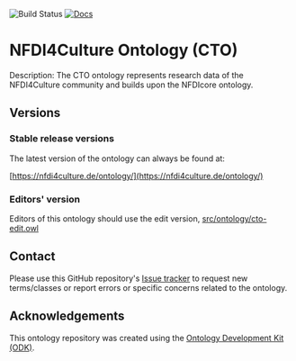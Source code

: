 
![Build Status](https://github.com/ISE-FIZKarlsruhe/nfdi4culture/actions/workflows/qc.yml/badge.svg)
[![Docs](https://img.shields.io/badge/docs-site-blue)](https://ISE-FIZKarlsruhe.github.io/nfdi4culture/)

# NFDI4Culture Ontology (CTO)

Description: The CTO ontology represents research data of the NFDI4Culture community and builds upon the NFDIcore ontology.

## Versions

### Stable release versions

The latest version of the ontology can always be found at:

[https://nfdi4culture.de/ontology/](https://nfdi4culture.de/ontology/)

### Editors' version

Editors of this ontology should use the edit version, [src/ontology/cto-edit.owl](src/ontology/cto-edit.owl)

## Contact

Please use this GitHub repository's [Issue tracker](https://github.com/ISE-FIZKarlsruhe/nfdi4culture/issues) to request new terms/classes or report errors or specific concerns related to the ontology.

## Acknowledgements

This ontology repository was created using the [Ontology Development Kit (ODK)](https://github.com/INCATools/ontology-development-kit).